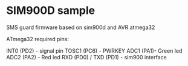 SIM900D sample
===========

SMS guard firmware based on sim900d and AVR atmega32

ATmega32 required pins:

INT0 (PD2) - signal pin
TOSC1 (PC6) - PWRKEY
ADC1 (PA1)- Green led
ADC2 (PA2) - Red led
RXD (PD0) / TXD (PD1) - sim900 interface

